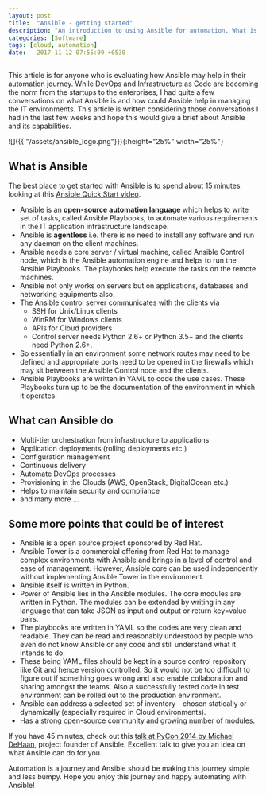 ```yaml
---
layout: post
title:  "Ansible - getting started"
description: "An introduction to using Ansible for automation. What is Ansible, what can be done with Ansible and some interesting points about Ansible" 
categories: [Software]
tags: [cloud, automation]
date:   2017-11-12 07:55:09 +0530
---
```

This article is for anyone who is evaluating how Ansible may help in their automation journey. While DevOps and Infrastructure as Code are becoming the norm from the startups to the enterprises, I had quite a few conversations on what Ansible is and how could Ansible help in managing the IT environments. This article is written considering those conversations I had in the last few weeks and hope this would give a brief about Ansible and its capabilities.

![]({{ "/assets/ansible_logo.png"}}){:height="25%" width="25%"}

## What is Ansible
The best place to get started with Ansible is to spend about 15 minutes looking at this [Ansible Quick Start video](https://www.ansible.com/quick-start-video).
* Ansible is an **open-source automation language** which helps to write set of tasks, called Ansible Playbooks, to automate various requirements in the IT application infrastructure landscape.
* Ansible is **agentless** i.e. there is no need to install any software and run any daemon on the client machines.
* Ansible needs a core server / virtual machine, called Ansible Control node, which is the Ansible automation engine and helps to run the Ansible Playbooks. The playbooks help execute the tasks on the remote machines.
* Ansible not only works on servers but on applications, databases and networking equipments also.
* The Ansible control server communicates with the clients via
	* SSH for Unix/Linux clients
	* WinRM for Windows clients
	* APIs for Cloud providers
	* Control server needs Python 2.6+ or Python 3.5+ and the clients need Python 2.6+.
* So essentially in an environment some network routes may need to be defined and appropriate ports need to be opened in the firewalls which may sit between the Ansible Control node and the clients.
* Ansible Playbooks are written in YAML to code the use cases. These Playbooks turn up to be the documentation of the environment in which it operates.

## What can Ansible do
* Multi-tier orchestration from infrastructure to applications
* Application deployments (rolling deployments etc.)
* Configuration management
* Continuous delivery
* Automate DevOps processes
* Provisioning in the Clouds (AWS, OpenStack, DigitalOcean etc.)
* Helps to maintain security and compliance
* and many more ...

## Some more points that could be of interest

* Ansible is a open source project sponsored by Red Hat.
* Ansible Tower is a commercial offering from Red Hat to manage complex environments with Ansible and brings in a level of control and ease of management. However, Ansible core can be used independently without implementing Ansible Tower in the environment.
* Ansible itself is written in Python.
* Power of Ansible lies in the Ansible modules. The core modules are written in Python. The modules can be extended by writing in any language that can take JSON as input and output or return key=value pairs.
* The playbooks are written in YAML so the codes are very clean and readable. They can be read and reasonably understood by people who even do not know Ansible or any code and still understand what it intends to do.
* These being YAML files should be kept in a source control repository like Git and hence version controlled. So it would not be too difficult to figure out if something goes wrong and also enable collaboration and sharing amongst the teams. Also a successfully tested code in test environment can be rolled out to the production environment.
* Ansible can address a selected set of inventory - chosen statically or dynamically (especially required in Cloud environments).
* Has a strong open-source community and growing number of modules.

If you have 45 minutes, check out this [talk at PyCon 2014 by Michael DeHaan](https://www.youtube.com/watch?v=Qi0AhK7PMCI), project founder of Ansible. Excellent talk to give you an idea on what Ansible can do for you.

Automation is a journey and Ansible should be making this journey simple and less bumpy. Hope you enjoy this journey and happy automating with Ansible!